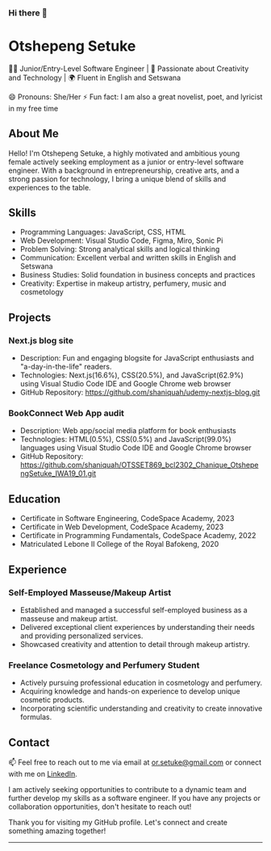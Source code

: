 ### Hi there 👋


# Otshepeng Setuke

👩‍💻 Junior/Entry-Level Software Engineer | 🌟 Passionate about Creativity and Technology | 🌍 Fluent in English and Setswana

😄 Pronouns: She/Her
⚡ Fun fact: I am also a great novelist, poet, and lyricist in my free time

## About Me

Hello! I'm Otshepeng Setuke, a highly motivated and ambitious young female actively seeking employment as a junior or entry-level software engineer. With a background in entrepreneurship, creative arts, and a strong passion for technology, I bring a unique blend of skills and experiences to the table.

## Skills

- Programming Languages: JavaScript, CSS, HTML
- Web Development: Visual Studio Code, Figma, Miro, Sonic Pi
- Problem Solving: Strong analytical skills and logical thinking
- Communication: Excellent verbal and written skills in English and Setswana
- Business Studies: Solid foundation in business concepts and practices
- Creativity: Expertise in makeup artistry, perfumery, music and cosmetology

## Projects

### Next.js blog site

- Description: Fun and engaging blogsite for JavaScript enthusiasts and "a-day-in-the-life" readers.
- Technologies: Next.js(16.6%), CSS(20.5%), and JavaScript(62.9%) using Visual Studio Code IDE and Google Chrome web browser
- GitHub Repository: https://github.com/shaniquah/udemy-nextjs-blog.git

### BookConnect Web App audit

- Description: Web app/social media platform for book enthusiasts
- Technologies: HTML(0.5%), CSS(0.5%) and JavaScript(99.0%) languages using Visual Studio Code IDE and Google Chrome browser
- GitHub Repository: https://github.com/shaniquah/OTSSET869_bcl2302_Chanique_OtshepengSetuke_IWA19_01.git

## Education
- Certificate in Software Engineering, CodeSpace Academy, 2023
- Certificate in Web Development, CodeSpace Academy, 2023
- Certificate in Programming Fundamentals, CodeSpace Academy, 2022
- Matriculated Lebone II College of the Royal Bafokeng, 2020

## Experience

### Self-Employed Masseuse/Makeup Artist

- Established and managed a successful self-employed business as a masseuse and makeup artist.
- Delivered exceptional client experiences by understanding their needs and providing personalized services.
- Showcased creativity and attention to detail through makeup artistry.

### Freelance Cosmetology and Perfumery Student

- Actively pursuing professional education in cosmetology and perfumery.
- Acquiring knowledge and hands-on experience to develop unique cosmetic products.
- Incorporating scientific understanding and creativity to create innovative formulas.

## Contact

📫 Feel free to reach out to me via email at or.setuke@gmail.com or connect with me on [LinkedIn](https://www.linkedin.com/in/otshepeng-setuke/).

I am actively seeking opportunities to contribute to a dynamic team and further develop my skills as a software engineer. If you have any projects or collaboration opportunities, don't hesitate to reach out!

Thank you for visiting my GitHub profile. Let's connect and create something amazing together!

---

